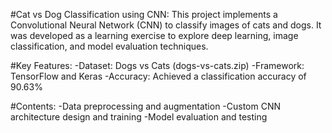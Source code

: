 #Cat vs Dog Classification using CNN:
This project implements a Convolutional Neural Network (CNN) to classify images of cats and dogs. It was developed as a learning exercise to explore deep learning, image classification, and model evaluation       techniques.

#Key Features:
-Dataset: Dogs vs Cats (dogs-vs-cats.zip)
-Framework: TensorFlow and Keras
-Accuracy: Achieved a classification accuracy of 90.63%

#Contents:
-Data preprocessing and augmentation
-Custom CNN architecture design and training
-Model evaluation and testing
